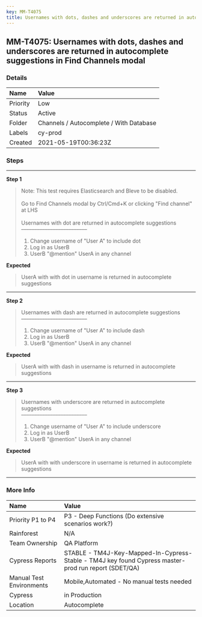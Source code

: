 ```yaml
---
key: MM-T4075
title: Usernames with dots, dashes and underscores are returned in autocomplete suggestions in Find Channels modal
---
```


## MM-T4075: Usernames with dots, dashes and underscores are returned in autocomplete suggestions in Find Channels modal

### Details

| Name     | Value                                   |
| :------- | :-------------------------------------- |
| Priority | Low                                     |
| Status   | Active                                  |
| Folder   | Channels / Autocomplete / With Database |
| Labels   | cy-prod                                 |
| Created  | 2021-05-19T00:36:23Z                    |

### Steps

<hr/>

**Step 1**

> <article>Note: This test requires Elasticsearch and Bleve to be disabled.<br /><br />Go to Find Channels modal by Ctrl/Cmd+K or clicking "Find channel" at LHS<br /><br />Usernames with dot are returned in autocomplete suggestions<br />–––––––––––––––––––––––––<ol><li>Change username of "User A" to include dot</li><li>Log in as UserB</li><li>UserB "@mention" UserA in any channel</li></ol></article>

**Expected**

> <article>UserA with with dot in username is returned in autocomplete suggestions</article>

<hr/>

**Step 2**

> <article>Usernames with dash are returned in autocomplete suggestions<br />–––––––––––––––––––––––––<ol><li>Change username of "User A" to include dash</li><li>Log in as UserB</li><li>UserB "@mention" UserA in any channel</li></ol></article>

**Expected**

> <article>UserA with with dash in username is returned in autocomplete suggestions</article>

<hr/>

**Step 3**

> <article>Usernames with underscore are returned in autocomplete suggestions<br />–––––––––––––––––––––––––<ol><li>Change username of "User A" to include underscore</li><li>Log in as UserB</li><li>UserB "@mention" UserA in any channel</li></ol></article>

**Expected**

> <article>UserA with with underscore in username is returned in autocomplete suggestions</article>

<hr/>

### More Info

| Name                     | Value                                                                                                |
| :----------------------- | :--------------------------------------------------------------------------------------------------- |
| Priority P1 to P4        | P3 - Deep Functions (Do extensive scenarios work?)                                                   |
| Rainforest               | N/A                                                                                                  |
| Team Ownership           | QA Platform                                                                                          |
| Cypress Reports          | STABLE - TM4J-Key-Mapped-In-Cypress-Stable - TM4J key found Cypress master-prod run report (SDET/QA) |
| Manual Test Environments | Mobile,Automated - No manual tests needed                                                            |
| Cypress                  | in Production                                                                                        |
| Location                 | Autocomplete                                                                                         |
